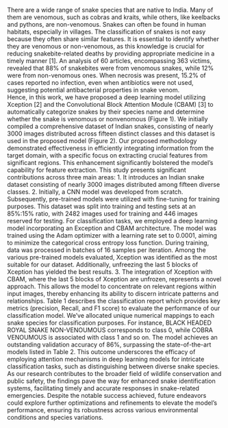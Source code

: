 There are a wide range of snake species that are native to India.  Many of them are venomous, such as cobras 
and kraits, while others, like keelbacks and pythons, are non-venomous. Snakes can often be found in human 
habitats, especially in villages. The classification of snakes is not easy because they often share similar features. 
It is essential to identify whether they are venomous or non-venomous, as this knowledge is crucial for reducing 
snakebite-related deaths by providing appropriate medicine in a timely manner [1]. An analysis of 60 articles, 
encompassing 363 victims, revealed that 88% of snakebites were from venomous snakes, while 12% were from 
non-venomous ones. When necrosis was present, 15.2% of cases reported no infection, even when antibiotics 
were not used, suggesting potential antibacterial properties in snake venom.  
Hence, in this work, we have proposed a deep learning model utilizing Xception [2] and the Convolutional 
Block Attention Module (CBAM) [3] to automatically categorize snakes by their species name and determine 
whether the snake is venomous or nonvenomous (Figure 1). We initially compiled a comprehensive dataset of 
Indian snakes, consisting of nearly 3000 images distributed across fifteen distinct classes and this dataset is used 
in the proposed model (Figure 2). Our proposed methodology demonstrated effectiveness in efficiently 
integrating information from the target domain, with a specific focus on extracting crucial features from 
significant regions. This enhancement significantly bolstered the model’s capability for feature extraction. This 
study presents significant contributions across three main areas: 1. It introduces an Indian snake dataset 
consisting of nearly 3000 images distributed among fifteen diverse classes. 2. Initially, a CNN model was 
developed from scratch. Subsequently, pre-trained models were utilized with fine-tuning for training purposes. 
This dataset was split into training and testing sets at an 85%:15% ratio, with 2482 images used for training and 
446 images reserved for testing. For classification tasks, we employed a deep learning model incorporating an 
Exception and CBAM architecture. The model was trained using the Adam optimizer with a learning rate set to 
0.0001, aiming to minimize the categorical cross entropy loss function. During training, data was processed in 
batches of 16 samples per iteration. Among the various pre-trained models evaluated, Xception was identified as 
the most suitable for our dataset. Additionally, unfreezing the last 5 blocks of Xception has yielded the best 
results. 3. The integration of Xception with CBAM, where the last 5 blocks of Xception are unfrozen, represents 
a novel approach. This allows the model to concentrate on relevant regions within input images, thereby 
enhancing its ability to discern intricate patterns and relationships. Table 1 describes the classification report 
which provides key metrics (precision, Recall, and F1 score) to evaluate the performance of our classification 
model. We’ve allocated unique numerical mappings to each snake species for classification purposes. For 
instance, BLACK HEADED ROYAL SNAKE NON-VENOUMOUS corresponds to class 0, while COBRA 
VENOUMOUS is associated with class 1 and so on. The model achieves an outstanding validation accuracy of 
86%, surpassing the state-of-the-art models listed in Table 2. This outcome underscores the efficacy of 
employing attention mechanisms in deep learning models for intricate classification tasks, such as distinguishing 
between diverse snake species. As our research contributes to the broader field of wildlife conservation and 
public safety, the findings pave the way for enhanced snake identification systems, facilitating timely and 
accurate responses in snake-related emergencies. Despite the notable success achieved, future endeavors could 
explore further optimizations and refinements to elevate the model’s performance, ensuring its robustness across 
various environmental conditions and species variations.   
